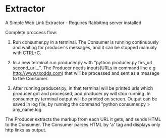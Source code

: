 # Extractor
A Simple Web Link Extractor - 
Requires Rabbitmq server installed


Complete proccess flow:

1. Run consumer.py in a terminal. The Consumer is running continuously and waiting for producer's messages,
   and it can be stopped manualy with CTRL+C.
   

2. In a new terminal run producer.py with "python producer.py firs_url second_url...". The Producer needs 
   inputs(URLs in command line e.g http://www.txodds.com) that will be processed and sent as a message to the Consumer. 
   
   
3. After running producer.py, in that terminal will be printed urls which producer got and processed, and producer.py will
   stop running. In consumer.py terminal output will be printed on screen. Output can be saved in log file,
   by running the command "python consumer.py > any_name.log
   


The Producer extracts the markup from each URL it gets, and sends HTML to the Consumer. The Consumer parses HTML by 'a' tag and displays only http links as output.
